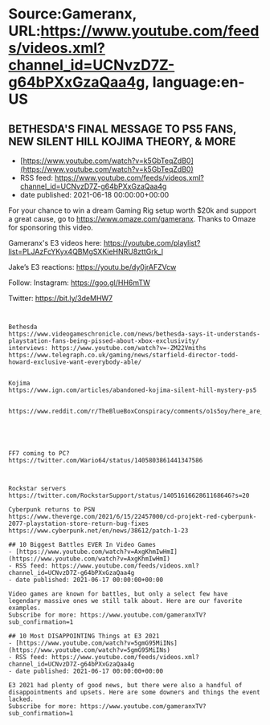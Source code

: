 # Source:Gameranx, URL:https://www.youtube.com/feeds/videos.xml?channel_id=UCNvzD7Z-g64bPXxGzaQaa4g, language:en-US

## BETHESDA'S FINAL MESSAGE TO PS5 FANS, NEW SILENT HILL KOJIMA THEORY, & MORE
 - [https://www.youtube.com/watch?v=k5GbTeqZdB0](https://www.youtube.com/watch?v=k5GbTeqZdB0)
 - RSS feed: https://www.youtube.com/feeds/videos.xml?channel_id=UCNvzD7Z-g64bPXxGzaQaa4g
 - date published: 2021-06-18 00:00:00+00:00

For your chance to win a dream Gaming Rig setup worth $20k and support a great cause, go to https://www.omaze.com/gameranx. Thanks to Omaze for sponsoring this video.

Gameranx's E3 videos here: https://youtube.com/playlist?list=PLJAzFcYKyx4QBMgSXKieHNRU8zttGrk_l

Jake’s E3 reactions: https://youtu.be/dy0jrAFZVcw



Follow:
 Instagram: https://goo.gl/HH6mTW​​​​​​​

Twitter: https://bit.ly/3deMHW7​​​​​​​





 ~~~~STORIES~~~~


Bethesda 
https://www.videogameschronicle.com/news/bethesda-says-it-understands-playstation-fans-being-pissed-about-xbox-exclusivity/
interviews: https://www.youtube.com/watch?v=-ZM22Vmiths
https://www.telegraph.co.uk/gaming/news/starfield-director-todd-howard-exclusive-want-everybody-able/


Kojima
https://www.ign.com/articles/abandoned-kojima-silent-hill-mystery-ps5


https://www.reddit.com/r/TheBlueBoxConspiracy/comments/o1s5oy/here_are_all_the_possible_hints_that_blue_box/
 




FF7 coming to PC?
https://twitter.com/Wario64/status/1405803861441347586



Rockstar servers
https://twitter.com/RockstarSupport/status/1405161662861168646?s=20

Cyberpunk returns to PSN
https://www.theverge.com/2021/6/15/22457000/cd-projekt-red-cyberpunk-2077-playstation-store-return-bug-fixes
https://www.cyberpunk.net/en/news/38612/patch-1-23

## 10 Biggest Battles EVER In Video Games
 - [https://www.youtube.com/watch?v=AxgKhmIwHmI](https://www.youtube.com/watch?v=AxgKhmIwHmI)
 - RSS feed: https://www.youtube.com/feeds/videos.xml?channel_id=UCNvzD7Z-g64bPXxGzaQaa4g
 - date published: 2021-06-17 00:00:00+00:00

Video games are known for battles, but only a select few have legendary massive ones we still talk about. Here are our favorite examples.
Subscribe for more: https://www.youtube.com/gameranxTV?sub_confirmation=1

## 10 Most DISAPPOINTING Things at E3 2021
 - [https://www.youtube.com/watch?v=5gmG95MiINs](https://www.youtube.com/watch?v=5gmG95MiINs)
 - RSS feed: https://www.youtube.com/feeds/videos.xml?channel_id=UCNvzD7Z-g64bPXxGzaQaa4g
 - date published: 2021-06-17 00:00:00+00:00

E3 2021 had plenty of good news, but there were also a handful of disappointments and upsets. Here are some downers and things the event lacked.
Subscribe for more: https://www.youtube.com/gameranxTV?sub_confirmation=1

